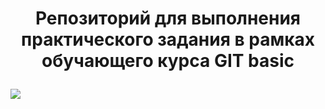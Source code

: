 # <p style="text-align: center;">Репозиторий для выполнения практического задания в рамках обучающего курса GIT basic</p>
![](https://i.morioh.com/200725/a3b67a46.webp)